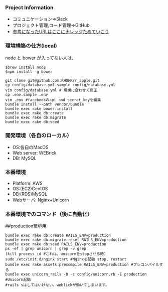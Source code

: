 ### Project Information  
+ コミュニケーション=>Slack  
+ プロジェクト管理,コード管理=>GitHub
+ [参考になったURLはここにナレッジためていこう](http://qiita.com/PallCreaker)

### 環境構築の仕方(local)
 node と bower が入ってない人は、
```
$brew install node 
$npm install -g bower
```

```
git clone git@github.com:RHDHR/r_apple.git
cp config/database.yml.sample config/database.yml
vim config/database.yml # 環境に合わせて修正
cp .env.sample .env 
vim .env #facebookのapi and secret_keyを編集
bundle install --path vendor/bundle
bundle exec rake bower:install
bundle exec rake db:create
bundle exec rake db:migrate
bundle exec rake db:seed
```

### 開発環境（各自のローカル）
+ OS:各自のMacOS
+ Web server: WEBrick
+ DB: MySQL

### 本番環境
+ Platform: AWS
+ OS:(EC2)CentOS
+ DB:(RDS)MySQL
+ Webサーバ: Nginx+Unicorn

### 本番環境でのコマンド（後に自動化）
##production環境用
```
bundle exec rake db:create RAILS_ENV=production
bundle exec rake db:migrate:reset RAILS_ENV=production
bundle exec rake db:seed RAILS_ENV=production
ps -ef | grep unicorn | grep -v grep
(kill process_id #これは、unicornをstopさせる時)
sudo /etc/init.d/nginx start #Nginxを起動 stop, restart
bundle exec rake assets:precompile RAILS_ENV=production #プレコンパイルする 
bundle exec unicorn_rails -D -c config/unicorn.rb -E production #Unicorn起動
#rails sはしてはいけない。weblickが動いてしまいます。
```
